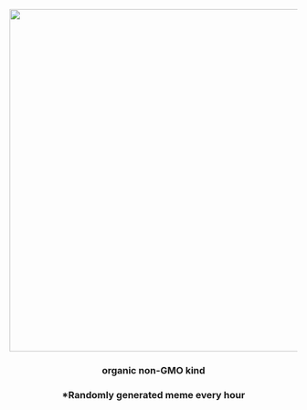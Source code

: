 <p align="center">
        <img src="https://i.redd.it/3q0t7kt2t5o91.jpg" width="600" height="600">
        </p>
        <h3 align="center">organic non-GMO kind</h3>
        <h3 align="center">*Randomly generated meme every hour</h3>
    